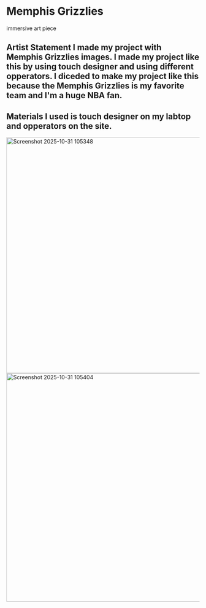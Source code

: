# Memphis Grizzlies
immersive art piece 
## Artist Statement I made my project with Memphis Grizzlies images. I made my project like this by using touch designer and using different opperators. I diceded to make my project like this because the Memphis Grizzlies is my favorite team and I'm a huge NBA fan. 
## Materials I used is touch designer on my labtop and opperators on the site. 
<img width="1066" height="615" alt="Screenshot 2025-10-31 105348" src="https://github.com/user-attachments/assets/e590b534-8788-4353-9e47-ca5cdd678d05" />
<img width="650" height="596" alt="Screenshot 2025-10-31 105404" src="https://github.com/user-attachments/assets/2ba4deca-0eaa-4bb7-83d9-f7e0ef0341bd" />
